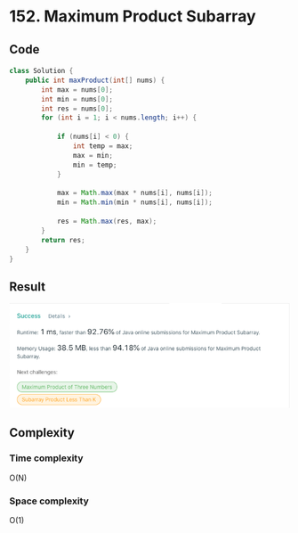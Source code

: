 # 152. Maximum Product Subarray
## Code
```java
class Solution {
    public int maxProduct(int[] nums) {
        int max = nums[0];
        int min = nums[0];
        int res = nums[0];
        for (int i = 1; i < nums.length; i++) {

            if (nums[i] < 0) {
                int temp = max;
                max = min;
                min = temp;
            }

            max = Math.max(max * nums[i], nums[i]);
            min = Math.min(min * nums[i], nums[i]);

            res = Math.max(res, max);
        }
        return res;
    }
}
```
## Result
![img.png](img.png)

## Complexity
### Time complexity
O(N)
### Space complexity
O(1)